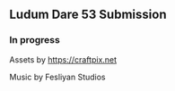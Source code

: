 ## Ludum Dare 53 Submission
### In progress

Assets by https://craftpix.net

Music by Fesliyan Studios